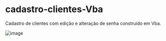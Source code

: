 # cadastro-clientes-Vba
Cadastro de clientes com edição e alteração de senha construído em Vba.

![image](https://github.com/user-attachments/assets/0d8f0e0a-e24a-4438-99e6-595abd94ba65)
